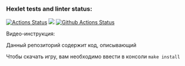 ### Hexlet tests and linter status:
[![Actions Status](https://github.com/Agevork2020/python-project-lvl2/workflows/hexlet-check/badge.svg)](https://github.com/Agevork2020/python-project-lvl2/actions)
<a href="https://codeclimate.com/github/Agevork2020/python-project-lvl2/maintainability"><img src="https://api.codeclimate.com/v1/badges/a99a88d28ad37a79dbf6/maintainability" /></a>
[![Github Actions Status](https://github.com/Agevork2020/python-project-lvl2/workflows/Super-Linter/badge.svg)](https://github.com/Agevork2020/python-project-lvl2/actions)


Видео-инструкция: 


Данный репозиторий содержит код, описывающий 

Чтобы скачать игру, вам необходимо ввести в консоли `make install`